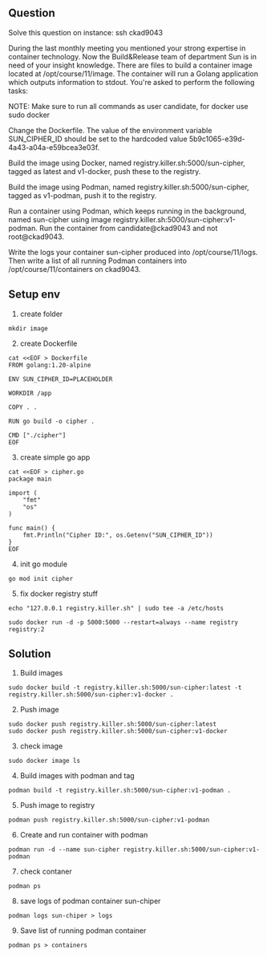 ## Question

Solve this question on instance: ssh ckad9043

During the last monthly meeting you mentioned your strong expertise in container technology. Now the Build&Release team of department Sun is in need of your insight knowledge. There are files to build a container image located at /opt/course/11/image. The container will run a Golang application which outputs information to stdout. You're asked to perform the following tasks:

NOTE: Make sure to run all commands as user candidate, for docker use sudo docker

Change the Dockerfile. The value of the environment variable SUN_CIPHER_ID should be set to the hardcoded value 5b9c1065-e39d-4a43-a04a-e59bcea3e03f.

Build the image using Docker, named registry.killer.sh:5000/sun-cipher, tagged as latest and v1-docker, push these to the registry.

Build the image using Podman, named registry.killer.sh:5000/sun-cipher, tagged as v1-podman, push it to the registry.

Run a container using Podman, which keeps running in the background, named sun-cipher using image registry.killer.sh:5000/sun-cipher:v1-podman. Run the container from candidate@ckad9043 and not root@ckad9043.

Write the logs your container sun-cipher produced into /opt/course/11/logs. Then write a list of all running Podman containers into /opt/course/11/containers on ckad9043.

## Setup env

1. create folder
```
mkdir image
```
2. create Dockerfile

```
cat <<EOF > Dockerfile
FROM golang:1.20-alpine

ENV SUN_CIPHER_ID=PLACEHOLDER

WORKDIR /app

COPY . .

RUN go build -o cipher .

CMD ["./cipher"]
EOF
```
3. create simple go app

```
cat <<EOF > cipher.go
package main

import (
	"fmt"
	"os"
)

func main() {
	fmt.Println("Cipher ID:", os.Getenv("SUN_CIPHER_ID"))
}
EOF
```

4. init go module

```
go mod init cipher
```

5. fix docker registry stuff

```
echo "127.0.0.1 registry.killer.sh" | sudo tee -a /etc/hosts

sudo docker run -d -p 5000:5000 --restart=always --name registry registry:2
```

## Solution

1. Build images

```
sudo docker build -t registry.killer.sh:5000/sun-cipher:latest -t registry.killer.sh:5000/sun-cipher:v1-docker .
```

2. Push image

```
sudo docker push registry.killer.sh:5000/sun-cipher:latest
sudo docker push registry.killer.sh:5000/sun-cipher:v1-docker
```

3. check image

```
sudo docker image ls
```

4. Build images with podman and tag

```
podman build -t registry.killer.sh:5000/sun-cipher:v1-podman .
```

5. Push image to registry

```
podman push registry.killer.sh:5000/sun-cipher:v1-podman
```

6. Create and run container with podman

```
podman run -d --name sun-cipher registry.killer.sh:5000/sun-cipher:v1-podman
```

7. check contaner

```
podman ps
```

8. save logs of podman container sun-chiper

```
podman logs sun-chiper > logs
```

9. Save list of running podman container

```
podman ps > containers
```

